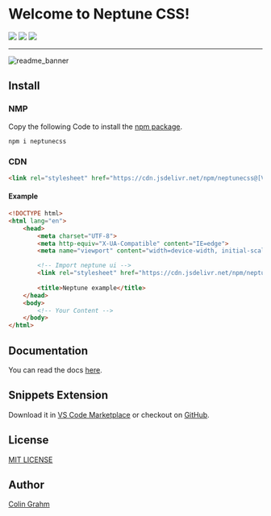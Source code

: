 # Welcome to Neptune CSS!

![](https://img.shields.io/github/v/tag/neptune-css/neptune-css?color=%2300AACC) ![](https://img.shields.io/npm/dm/@neptune-css/neptune?color=%2300AACC) ![](https://img.shields.io/npm/l/@neptune-css/neptune?color=%2300AACC) 
***

![readme_banner](https://github.com/neptune-css/neptune-css/assets/122671813/20ba7132-a5bc-4d05-a03a-82a10e56ec34)

## Install

### NMP
Copy the following Code to install the [npm package](https://www.npmjs.com/package/neptunecss).
```
npm i neptunecss
```

### CDN
```html
<link rel="stylesheet" href="https://cdn.jsdelivr.net/npm/neptunecss@[VERSION]/neptune.min.css">
```

#### Example
```html
<!DOCTYPE html>
<html lang="en">
    <head>
        <meta charset="UTF-8">
        <meta http-equiv="X-UA-Compatible" content="IE=edge">
        <meta name="viewport" content="width=device-width, initial-scale=1.0">

        <!-- Import neptune ui -->
        <link rel="stylesheet" href="https://cdn.jsdelivr.net/npm/neptunecss@[VERSION]/neptune.min.css">
        
        <title>Neptune example</title>
    </head>
    <body>
        <!-- Your Content -->
    </body>
</html>
```

## Documentation
You can read the docs [here](http://neptunecss.org).

## Snippets Extension
Download it in [VS Code Marketplace](https://marketplace.visualstudio.com/items?itemName=NeptuneCSS.neptunecss-snippets) or checkout on [GitHub](https://github.com/neptune-css/neptune-snippets).

## License
[MIT LICENSE](https://github.com/neptune-css/neptune-css/blob/main/LICENSE)

## Author
[Colin Grahm](https://github.com/CGWebDev2003)
